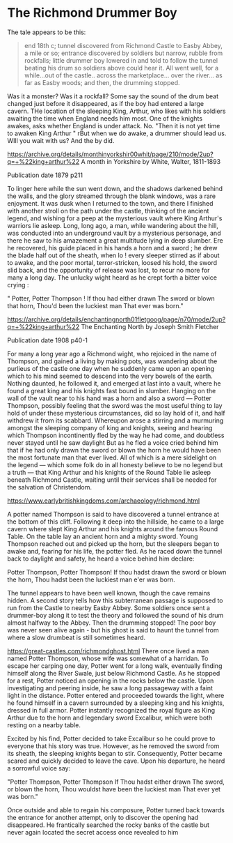# The Richmond Drummer Boy 

The tale appears to be this:

> end 18th c; tunnel discovered from Richmond Castle to Easby Abbey, a mile or so; entrance discovered by soldiers but narrow, rubble from rockfalls; little drummer boy lowered in and told to follow the tunnel beating his drum so soldiers above could hear it. All went well, for a while...out of the castle.. across the marketplace... over the river... as far as Easby woods; and then, the drumming stopped.

Was it a monster? Was it a rockfall? Some say the sound of the drum beat changed just before it disappeared, as if the boy had entered a large cavern. THe location of the sleeping King, Arthur, who likes with his soldiers awaiting the time when England needs him most. One of the knights awakes, asks whether England is under attack. No.  "Then it is not yet time to awaken King Arthur " rBut when we do awake, a drummer should lead us. WIll you wait with us? And the by did.


https://archive.org/details/monthinyorkshir00whit/page/210/mode/2up?q=+%22king+arthur%22
A month in Yorkshire
by White, Walter, 1811-1893

Publication date 1879
p211

To linger here while the sun went down, and the shadows darkened behind the walls, and the glory streamed through the blank windows, was a rare enjoyment. It was dusk when I returned to the town, and there I finished with another stroll on the path under the castle, thinking of the ancient legend, and wishing for a peep at the mysterious vault where King Arthur's warriors lie asleep. Long, long ago, a man, while wandering about the hill, was conducted into an underground vault by a mysterious personage, and there he saw to his amazement a great multitude lying in deep slumber. Ere he recovered, his guide placed in his hands a horn and a sword ; he drew the blade half out of the sheath, when lo ! every sleeper stirred as if about to awake, and the poor mortal, terror-stricken, loosed his hold, the sword slid back, and the opportunity of release was lost, to recur no more for many a long day. The unlucky wight heard as he crept forth a bitter voice crying :

" Potter, Potter Thompson ! If thou had either drawn The sword or blown that horn, Thou'd been the luckiest man That ever was born."

https://archive.org/details/enchantingnorth01fletgoog/page/n70/mode/2up?q=+%22king+arthur%22
The Enchanting North
by Joseph Smith Fletcher

Publication date 1908
p40-1

For many a long year ago a Richmond wight, who rejoiced in the name of Thompson, and gained a living by making pots, was wandering about the purlieus of the castle one day when he suddenly came upon an opening which to his mind seemed to descend into the very bowels of the earth. Nothing daunted, he followed it, and emerged at last into a vault, where he found a great king and his knights fast bound in slumber. Hanging on the wall of the vault near to his hand was a horn and also a sword — Potter Thompson, possibly feeling that the sword was the most useful thing to lay hold of under these mysterious circumstances, did so lay hold of it, and half withdrew it from its scabbard. Whereupon arose a stirring and a murmuring amongst the sleeping company of king and knights, seeing and hearing which Thompson incontinently fled by the way he had come, and doubtless never stayed until he saw daylight But as he fled a voice cried behind him that if he had only drawn the sword or blown the horn he would have been the most fortunate man that ever lived. All of which is a mere sidelight on the legend — which some folk do in all honesty believe to be no legend but a truth — that King Arthur and his knights of the Round Table lie asleep beneath Richmond Castle, waiting until their services shall be needed for the salvation of Christendom.


https://www.earlybritishkingdoms.com/archaeology/richmond.html

A potter named Thompson is said to have discovered a tunnel entrance at the bottom of this cliff. Following it deep into the hillside, he came to a large cavern where slept King Arthur and his knights around the famous Round Table. On the table lay an ancient horn and a mighty sword. Young Thompson reached out and picked up the horn, but the sleepers began to awake and, fearing for his life, the potter fled. As he raced down the tunnel back to daylight and safety, he heard a voice behind him declare:

Potter Thompson, Potter Thompson!
If thou hadst drawn the sword or blown the horn,
Thou hadst been the luckiest man e'er was born.

The tunnel appears to have been well known, though the cave remains hidden. A second story tells how this subterranean passage is supposed to run from the Castle to nearby Easby Abbey. Some soldiers once sent a drummer-boy along it to test the theory and followed the sound of his drum almost halfway to the Abbey. Then the drumming stopped! The poor boy was never seen alive again - but his ghost is said to haunt the tunnel from where a slow drumbeat is still sometimes heard.

https://great-castles.com/richmondghost.html
There once lived a man named Potter Thompson, whose wife was somewhat of a harridan. To escape her carping one day, Potter went for a long walk, eventually finding himself along the River Swale, just below Richmond Castle. As he stopped for a rest, Potter noticed an opening in the rocks below the castle. Upon investigating and peering inside, he saw a long passageway with a faint light in the distance. Potter entered and proceeded towards the light, where he found himself in a cavern surrounded by a sleeping king and his knights, dressed in full armor. Potter instantly recognized the royal figure as King Arthur due to the horn and legendary sword Excalibur, which were both resting on a nearby table.

Excited by his find, Potter decided to take Excalibur so he could prove to everyone that his story was true. However, as he removed the sword from its sheath, the sleeping knights began to stir. Consequently, Potter became scared and quickly decided to leave the cave. Upon his departure, he heard a sorrowful voice say:

"Potter Thompson, Potter Thompson
If Thou hadst either drawn
The sword, or blown the horn,
Thou wouldst have been the luckiest man
That ever yet was born."

Once outside and able to regain his composure, Potter turned back towards the entrance for another attempt, only to discover the opening had disappeared. He frantically searched the rocky banks of the castle but never again located the secret access once revealed to him
